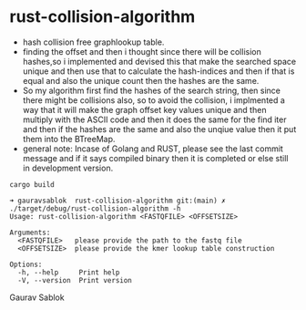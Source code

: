 # rust-collision-algorithm
 - hash collision free graphlookup table. 
 - finding the offset and then i thought since there will be collision hashes,so i implemented and devised this that make the searched space unique and then use that to calculate the hash-indices and then if that is equal and also
  the unique count then the hashes are the same.
 - So my algorithm first find the hashes of the search string, then since there might be collisions also, so to avoid the collision, i implmented a way that it will make the graph offset key values unique and then multiply with the ASCII
   code and then it does the same for the find iter and then if the hashes are the same and also the unqiue value then it put them into the BTreeMap.
 - general note: Incase of Golang and RUST, please see the last commit message and if it says compiled binary then it is completed or else still in development version.
```
cargo build

```

```
➜ gauravsablok  rust-collision-algorithm git:(main) ✗ ./target/debug/rust-collision-algorithm -h
Usage: rust-collision-algorithm <FASTQFILE> <OFFSETSIZE>

Arguments:
  <FASTQFILE>   please provide the path to the fastq file
  <OFFSETSIZE>  please provide the kmer lookup table construction

Options:
  -h, --help     Print help
  -V, --version  Print version

```



 Gaurav Sablok
